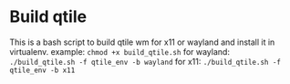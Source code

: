 # Build qtile
This is a bash script to build qtile wm for x11 or wayland and install it in virtualenv.
example: 
`chmod +x build_qtile.sh`
for wayland:
`./build_qtile.sh -f qtile_env -b wayland`
for x11:
`./build_qtile.sh -f qtile_env -b x11`
